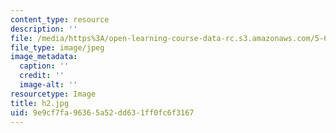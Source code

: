 ```yaml
---
content_type: resource
description: ''
file: /media/https%3A/open-learning-course-data-rc.s3.amazonaws.com/5-61-physical-chemistry-fall-2007/9e9cf7fa96365a52dd631ff0fc6f3167_h2.jpg
file_type: image/jpeg
image_metadata:
  caption: ''
  credit: ''
  image-alt: ''
resourcetype: Image
title: h2.jpg
uid: 9e9cf7fa-9636-5a52-dd63-1ff0fc6f3167
---
```

